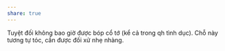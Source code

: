 ```yaml
---
share: true
---
```

Tuyệt đối không bao giờ được bóp cổ tớ (kể cả trong qh tình dục). Chỗ này tương tự tóc, cần được đối xử nhẹ nhàng.

